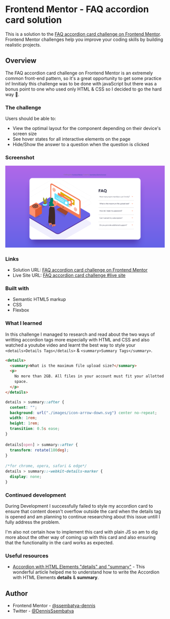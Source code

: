 # Frontend Mentor - FAQ accordion card solution

This is a solution to the [FAQ accordion card challenge on Frontend Mentor](https://www.frontendmentor.io/challenges/faq-accordion-card-XlyjD0Oam). Frontend Mentor challenges help you improve your coding skills by building realistic projects.

## Overview

The FAQ accordion card challenge on Frontend Mentor is an extremely common front-end pattern, so it's a great opportunity to get some practice in! Innitialy this challenge was to be done with javaScript but there was a bonus point to one who used only HTML & CSS so I decided to go the hard way 🤣.

### The challenge

Users should be able to:

- View the optimal layout for the component depending on their device's screen size
- See hover states for all interactive elements on the page
- Hide/Show the answer to a question when the question is clicked

### Screenshot

![](./images/Frontend%20Mentor%20FAQ%20Accordion%20Card.png)

### Links

- Solution URL: [FAQ accordion card challenge on Frontend Mentor](https://www.frontendmentor.io/solutions/faqaccordioncard-with-html-elements-details-and-summary-pnYAMRZjri)
- Live Site URL: [FAQ accordion card challenge #live site](https://faq-accordion-card-eight-peach.vercel.app/)

### Built with

- Semantic HTML5 markup
- CSS
- Flexbox

### What I learned

In this challenge I managed to research and read about the two ways of writting accordion tags more especially with HTML and CSS and also watched a youtube video and learnt the best way to style your `<details>Details Tags</details>` & `<summary>Summary Tags</summary>`.

```html
<details>
  <summary>What is the maximum file upload size?</summary>
  <p>
    No more than 2GB. All files in your account must fit your allotted storage
    space.
  </p>
</details>
```

```css
details > summary::after {
  content: "";
  background: url("./images/icon-arrow-down.svg") center no-repeat;
  width: 1rem;
  height: 1rem;
  transition: 0.5s ease;
}

details[open] > summary::after {
  transform: rotate(180deg);
}

/*for chrome, opera, safari & edge*/
details > summary::-webkit-details-marker {
  display: none;
}
```

### Continued development

During Development I successfully failed to style my accordion card to ensure that content doesn't overflow outside the card when the details tag is opened and am planning to continue researching about this issue untill I fully address the problem.

I'm also not certain how to implement this card with plain JS so am to dig more about the other way of coming up with this card and also ensuring that the functionality in the card works as expected.

### Useful resources

- [Accordion with HTML Elements "details" and "summary"](https://www.imarketinx.de/artikel/html-accordion-details-and-summary.html) - This wonderful article helped me to understand how to write the Accordion with HTML Elements **details** & **summary**.

## Author

- Frontend Mentor - [@ssembatya-dennis](https://www.frontendmentor.io/profile/ssembatya-dennis)
- Twitter - [@DennisSsembatya](https://twitter.com/DennisSsembatya)
